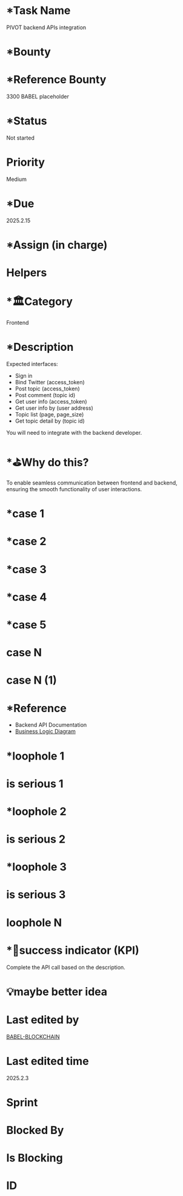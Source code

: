 # \*Task Name

PIVOT backend APIs integration

# \*Bounty

# \*Reference Bounty

3300 BABEL placeholder

# \*Status

Not started

# Priority

Medium

# \*Due

2025.2.15

# \*Assign (in charge)

# Helpers

# \*🏛Category

Frontend

# \*Description

Expected interfaces:

-   Sign in
-   Bind Twitter (access_token)
-   Post topic (access_token)
-   Post comment (topic id)
-   Get user info (access_token)
-   Get user info by (user address)
-   Topic list (page, page_size)
-   Get topic detail by (topic id)

You will need to integrate with the backend developer.

# \*⛳️Why do this?

To enable seamless communication between frontend and backend, ensuring the smooth functionality of user interactions.

# \*case 1

# \*case 2

# \*case 3

# \*case 4

# \*case 5

# case N

# case N (1)

# \*Reference

-   Backend API Documentation
-   [Business Logic Diagram](https://excalidraw.com/#json=rTEv6TdtIYH4S26RnxjZe,h9z2fXXRx4pdbMdnDRaaaw)

# \*loophole 1

# is serious 1

# \*loophole 2

# is serious 2

# \*loophole 3

# is serious 3

# loophole N

# \*🎯success indicator (KPI)

Complete the API call based on the description.

# 💡maybe better idea

# Last edited by

[BABEL-BLOCKCHAIN](https://github.com/BABEL-BLOCKCHAIN)

# Last edited time

2025.2.3

# Sprint

# Blocked By

# Is Blocking

# ID
